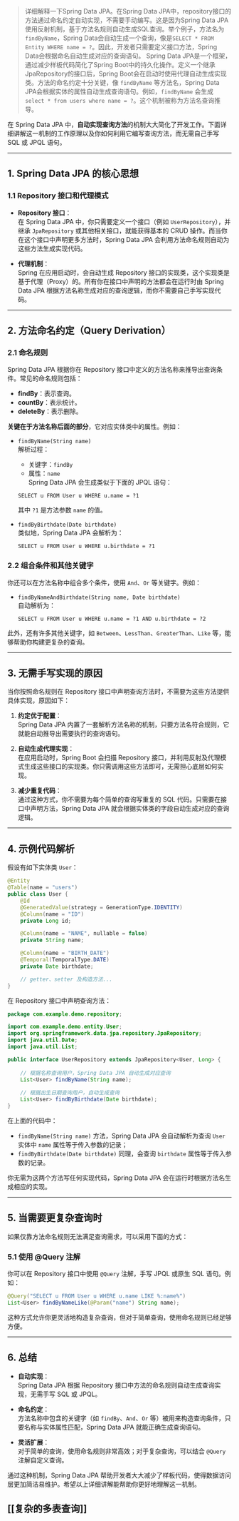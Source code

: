 > 详细解释一下Spring Data JPA。在Spring Data JPA中，repository接口的方法通过命名约定自动实现，不需要手动编写。这是因为Spring Data JPA使用反射机制，基于方法名规则自动生成SQL查询。举个例子，方法名为`findByName`，Spring Data会自动生成一个查询，像是`SELECT * FROM Entity WHERE name = ?`。因此，开发者只需要定义接口方法，Spring Data会根据命名自动生成对应的查询语句。
   Spring Data JPA是一个框架，通过减少样板代码简化了Spring Boot中的持久化操作。定义一个继承JpaRepository的接口后，Spring Boot会在启动时使用代理自动生成实现类。方法的命名约定十分关键，像 `findByName` 等方法名，Spring Data JPA会根据实体的属性自动生成查询语句。例如，`findByName` 会生成 `select * from users where name = ?`。这个机制被称为方法名查询推导。


在 Spring Data JPA 中，**自动实现查询方法**的机制大大简化了开发工作。下面详细讲解这一机制的工作原理以及你如何利用它编写查询方法，而无需自己手写 SQL 或 JPQL 语句。

---

## 1. Spring Data JPA 的核心思想

### 1.1 Repository 接口和代理模式

- **Repository 接口**：  
    在 Spring Data JPA 中，你只需要定义一个接口（例如 `UserRepository`），并继承 `JpaRepository` 或其他相关接口，就能获得基本的 CRUD 操作。而当你在这个接口中声明更多方法时，Spring Data JPA 会利用方法命名规则自动为这些方法生成实现代码。
    
- **代理机制**：  
    Spring 在应用启动时，会自动生成 Repository 接口的实现类，这个实现类是基于代理（Proxy）的。所有你在接口中声明的方法都会在运行时由 Spring Data JPA 根据方法名称生成对应的查询逻辑，而你不需要自己手写实现代码。
    

---

## 2. 方法命名约定（Query Derivation）

### 2.1 命名规则

Spring Data JPA 根据你在 Repository 接口中定义的方法名称来推导出查询条件。常见的命名规则包括：

- **findBy**：表示查询。
- **countBy**：表示统计。
- **deleteBy**：表示删除。

**关键在于方法名称后面的部分**，它对应实体类中的属性。例如：

- `findByName(String name)`  
    解析过程：
    
    - 关键字：`findBy`
    - 属性：`name`  
        Spring Data JPA 会生成类似于下面的 JPQL 语句：
    
    ```jpql
    SELECT u FROM User u WHERE u.name = ?1
    ```
    
    其中 `?1` 是方法参数 `name` 的值。
    
- `findByBirthdate(Date birthdate)`  
    类似地，Spring Data JPA 会解析为：
    
    ```jpql
    SELECT u FROM User u WHERE u.birthdate = ?1
    ```
    

### 2.2 组合条件和其他关键字

你还可以在方法名称中组合多个条件，使用 `And`、`Or` 等关键字。例如：

- `findByNameAndBirthdate(String name, Date birthdate)`  
    自动解析为：
    
    ```jpql
    SELECT u FROM User u WHERE u.name = ?1 AND u.birthdate = ?2
    ```
    

此外，还有许多其他关键字，如 `Between`、`LessThan`、`GreaterThan`、`Like` 等，能够帮助你构建更复杂的查询。

---

## 3. 无需手写实现的原因

当你按照命名规则在 Repository 接口中声明查询方法时，不需要为这些方法提供具体实现，原因如下：

1. **约定优于配置**：  
    Spring Data JPA 内置了一套解析方法名称的机制，只要方法名符合规则，它就能自动推导出需要执行的查询语句。
    
2. **自动生成代理实现**：  
    在应用启动时，Spring Boot 会扫描 Repository 接口，并利用反射及代理模式生成这些接口的实现类。你只需调用这些方法即可，无需担心底层如何实现。
    
3. **减少重复代码**：  
    通过这种方式，你不需要为每个简单的查询写重复的 SQL 代码。只需要在接口中声明方法，Spring Data JPA 就会根据实体类的字段自动生成对应的查询逻辑。
    

---

## 4. 示例代码解析

假设有如下实体类 `User`：

```java
@Entity
@Table(name = "users")
public class User {
    @Id
    @GeneratedValue(strategy = GenerationType.IDENTITY)
    @Column(name = "ID")
    private Long id;

    @Column(name = "NAME", nullable = false)
    private String name;

    @Column(name = "BIRTH_DATE")
    @Temporal(TemporalType.DATE)
    private Date birthdate;

    // getter、setter 及构造方法...
}
```

在 Repository 接口中声明查询方法：

```java
package com.example.demo.repository;

import com.example.demo.entity.User;
import org.springframework.data.jpa.repository.JpaRepository;
import java.util.Date;
import java.util.List;

public interface UserRepository extends JpaRepository<User, Long> {
    
    // 根据名称查询用户，Spring Data JPA 自动生成对应查询
    List<User> findByName(String name);
    
    // 根据出生日期查询用户，自动生成查询
    List<User> findByBirthdate(Date birthdate);
}
```

在上面的代码中：

- `findByName(String name)` 方法，Spring Data JPA 会自动解析为查询 `User` 实体中 `name` 属性等于传入参数的记录；
- `findByBirthdate(Date birthdate)` 同理，会查询 `birthdate` 属性等于传入参数的记录。

你无需为这两个方法写任何实现代码，Spring Data JPA 会在运行时根据方法名生成相应的实现。

---

## 5. 当需要更复杂查询时

如果仅靠方法命名规则无法满足查询需求，可以采用下面的方式：

### 5.1 使用 @Query 注解

你可以在 Repository 接口中使用 `@Query` 注解，手写 JPQL 或原生 SQL 语句。例如：

```java
@Query("SELECT u FROM User u WHERE u.name LIKE %:name%")
List<User> findByNameLike(@Param("name") String name);
```

这种方式允许你更灵活地构造复杂查询，但对于简单查询，使用命名规则已经足够方便。

---

## 6. 总结

- **自动实现**：  
    Spring Data JPA 根据 Repository 接口中方法的命名规则自动生成查询实现，无需手写 SQL 或 JPQL。
    
- **命名约定**：  
    方法名称中包含的关键字（如 `findBy`、`And`、`Or` 等）被用来构造查询条件，只要名称与实体属性匹配，Spring Data JPA 就能正确生成查询语句。
    
- **灵活扩展**：  
    对于简单的查询，使用命名规则非常高效；对于复杂查询，可以结合 `@Query` 注解自定义查询。
    

通过这种机制，Spring Data JPA 帮助开发者大大减少了样板代码，使得数据访问层更加简洁易维护。希望以上详细讲解能帮助你更好地理解这一机制。

##  [[复杂的多表查询]]